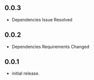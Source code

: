 ## 0.0.3

* Dependencies Issue Resolved

## 0.0.2

* Dependencies Requirements Changed

## 0.0.1

* initial release.


